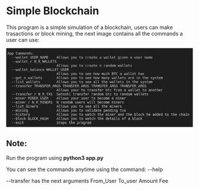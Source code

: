 # Simple Blockchain

This program is a simple simulation of a blockchain, users can make trasactions or block mining, the next image contains all the commands a user can use:

![alt text](./commands.png)
## Note:

Run the program using **python3 app.py**

You can see the commands anytime using the command: --help

--transfer has the next arguments From_User To_user Amount Fee
